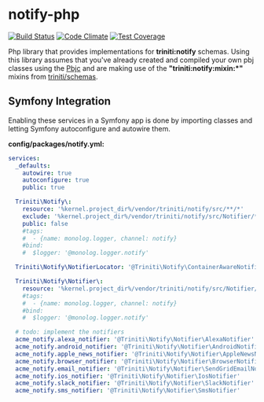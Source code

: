 notify-php
=============

[![Build Status](https://api.travis-ci.org/triniti/notify-php.svg)](https://travis-ci.org/triniti/notify-php)
[![Code Climate](https://codeclimate.com/github/triniti/notify-php/badges/gpa.svg)](https://codeclimate.com/github/triniti/notify-php)
[![Test Coverage](https://codeclimate.com/github/triniti/notify-php/badges/coverage.svg)](https://codeclimate.com/github/triniti/notify-php/coverage)

Php library that provides implementations for __triniti:notify__ schemas. Using this library assumes that you've already created and compiled your own pbj classes using the [Pbjc](https://github.com/gdbots/pbjc-php) and are making use of the __"triniti:notify:mixin:*"__ mixins from [triniti/schemas](https://github.com/triniti/schemas).


## Symfony Integration
Enabling these services in a Symfony app is done by importing classes and letting Symfony autoconfigure and autowire them.

__config/packages/notify.yml:__

```yaml
services:
  _defaults:
    autowire: true
    autoconfigure: true
    public: true

  Triniti\Notify\:
    resource: '%kernel.project_dir%/vendor/triniti/notify/src/**/*'
    exclude: '%kernel.project_dir%/vendor/triniti/notify/src/Notifier/*'
    public: false
    #tags:
    #  - {name: monolog.logger, channel: notify}
    #bind:
    #  $logger: '@monolog.logger.notify'

  Triniti\Notify\NotifierLocator: '@Triniti\Notify\ContainerAwareNotifierLocator'

  Triniti\Notify\Notifier\:
    resource: '%kernel.project_dir%/vendor/triniti/notify/src/Notifier/*Notifier*'
    #tags:
    #  - {name: monolog.logger, channel: notify}
    #bind:
    #  $logger: '@monolog.logger.notify'

  # todo: implement the notifiers
  acme_notify.alexa_notifier: '@Triniti\Notify\Notifier\AlexaNotifier'
  acme_notify.android_notifier: '@Triniti\Notify\Notifier\AndroidNotifier'
  acme_notify.apple_news_notifier: '@Triniti\Notify\Notifier\AppleNewsNotifier'
  acme_notify.browser_notifier: '@Triniti\Notify\Notifier\BrowserNotifier'
  acme_notify.email_notifier: '@Triniti\Notify\Notifier\SendGridEmailNotifier'
  acme_notify.ios_notifier: '@Triniti\Notify\Notifier\IosNotifier'
  acme_notify.slack_notifier: '@Triniti\Notify\Notifier\SlackNotifier'
  acme_notify.sms_notifier: '@Triniti\Notify\Notifier\SmsNotifier'

```

